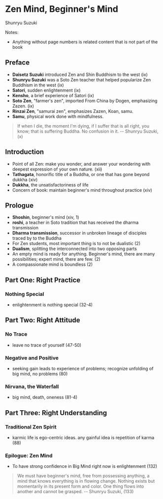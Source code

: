 # Zen Mind, Beginner's Mind

Shunryu Suzuki

Notes:
* Anything without page numbers is related content that is not part of the book

## Preface

* **Daisetz Suzuki** introduced Zen and Shin Buddhism to the west (ix)
* **Shunryu Suzuki** was a Soto Zen teacher that helped popularize Zen Buddhism in the west (ix)
* **Satori**, sudden enlightenment (ix)
* **Kensho**, a brief experience of Satori (ix)
* **Soto Zen**, "farmer's zen", imported From China by Dogen, emphasizing Zazen. (ix)
* **Rinzai Zen**, "samurai zen", emphasizes Zazen, Koan, samu.
* **Samu**, physical work done with mindfulness.

> If when I die, the moment I'm dying, if I suffer that is all right, you know; that is suffering Buddha. No confusion in it.
  -- Shunryu Suzuki, (x)

## Introduction

* Point of all Zen: make you wonder, and answer your wondering with deepest expression of your own nature. (xii)
* **Tathagata**, honorific title of a Buddha, or one that has gone beyond dukkha (xiv)
* **Dukkha**, the unsatisfactoriness of life
* Concern of book: maintain beginner's mind throughout practice (xiv)

## Prologue

* **Shoshin**, beginner's mind (xiv, 1)
* **roshi**, a teacher in Soto tradition that has received the dharma transmission
* **Dharma transmission**, successor in unbroken lineage of disciples traced by to the Buddha
* For Zen students, most important thing is to not be dualistic (2)
* **Dualism**, splitting the interconnected into two opposing parts
* An empty mind is ready for anything. Beginner's mind, there are many possibilities; expert mind, there are few. (2)
* A compassionate mind is boundless (2)

## Part One: Right Practice

### Nothing Special
* enlightenment is nothing special (32-4)

## Part Two: Right Attitude

### No Trace
* leave no trace of yourself (47-50)

### Negative and Positive
* seeking gain leads to experience of problems; recognize unfolding of big mind, no problems (80)

### Nirvana, the Waterfall
* big mind, death, oneness (81-4)

## Part Three: Right Understanding

### Traditional Zen Spirit
* karmic life is ego-centric ideas. any gainful idea is repetition of karma (88)

### Epilogue: Zen Mind
* To have strong confidence in Big Mind right now is enlightenment (132)

> We must have beginner's mind, free from possessing anything, a mind that knows everything is in flowing change. Nothing exists but momentarily in its present form and color. One thing flows into another and cannot be grasped.
  -- Shunryu Suzuki, (133)
